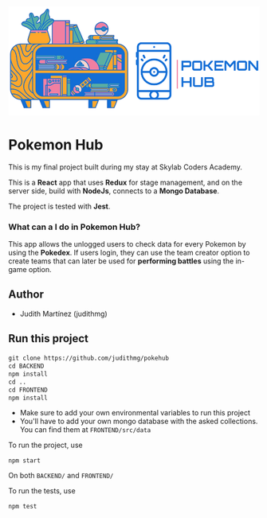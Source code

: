 
<img src="https://raw.githubusercontent.com/judithmg/pokehub/main/FRONTEND/public/pokeshelfdrib.png?token=ARDDQ5Y7XM4Y7DUA5OFTCB3AQEWBE"/>

# Pokemon Hub

This is my final project built during my stay at Skylab Coders Academy.

This is a **React** app that uses **Redux** for stage management, and on the server side, build with **NodeJs**, connects to a **Mongo Database**.

The project is tested with **Jest**.

### What can a I do in Pokemon Hub?

This app allows the unlogged users to check data for every Pokemon by using the **Pokedex**. If users login, they can use the team creator option to create teams that can later be used for **performing battles** using the in-game option. 

## Author
- Judith Martínez (judithmg)

## Run this project

```
git clone https://github.com/judithmg/pokehub
cd BACKEND
npm install
cd ..
cd FRONTEND
npm install
```

- Make sure to add your own environmental variables to run this project
- You'll have to add your own mongo database with the asked collections. You can find them at `FRONTEND/src/data`

To run the project, use
```
npm start
```
On both `BACKEND/` and `FRONTEND/`

To run the tests, use
```
npm test
```
